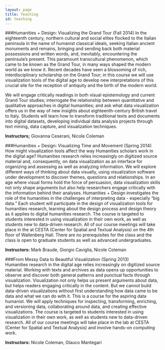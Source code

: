 ```yaml
---
layout: page
title: Teaching
id: teaching
---
```


###Humanities + Design: Visualizing the Grand Tour (Fall 2014)
In the eighteenth century, northern cultural and social elites flocked to the Italian peninsula in the name of humanist classical ideals, seeking Italian ancient monuments and remains, bringing and sending back both material possessions and written words, and, inevitably, encountering the peninsula’s present. This paramount transcultural phenomenon, which came to be known as the Grand Tour, in many ways shaped the modern world as we know it. Recent decades have seen a blossoming of rich, interdisciplinary scholarship on the Grand Tour; in this course we will use visualization tools of the digital age to develop new interpretations of this crucial site for the reception of antiquity and the birth of the modern world.  

We will engage critically readings in both visual epistemology and current Grand Tour studies; interrogate the relationship between quantitative and qualitative approaches in digital humanities; and ask what data visualization offers us in the way of new insights about eighteenth-century British travel to Italy. Students will learn how to transform traditional texts and documents into digital datasets, developing individual data analysis projects through text mining, data capture, and visualization techniques.

**Instructors;** Giovanna Ceserani, Nicole Coleman


###Humanities + Design: Visualizing Time and Movement (Spring 2014)  
How might visualization tools affect the way Humanities scholars work in the digital age? Humanities research relies increasingly on digitized source material and, consequently, on data visualization as an interface for organizing and assessing as well as analyzing information. We will explore different ways of thinking about data visually, using visualization software under development to discover themes, questions and relationships. In an age where visual forms hold the force of persuasion, data visualization skills not only shape arguments but also help researchers engage critically with the information behind their analyses. Humanities + Design investigates the role of the humanities in the challenges of interpreting data - especially “big data.” Each student will participate in the design of visualization tools for humanities research, learning about the design process and design theory as it applies to digital humanities research. The course is targeted to students interested in using visualization in their own work, as well as students new to data-driven research. All of our course meetings will take place in the at CESTA (Center for Spatial and Textual Analysis) on the 4th floor of Wallenberg Hall. There are no prerequisites for the class and the class is open to graduate students as well as advanced undergraduates.  

**Instructors:** Mark Braude, Giorgio Caviglia, Nicole Coleman  


###From Messy Data to Beautiful Visualization (Spring 2013)  
Humanities research in the digital age relies increasingly on digitized source material. Working with texts and archives as data opens up opportunities to observe and discover both general patterns and punctual facts through visualization. Visualization not only helps us present arguments about data, but helps readers engaging critically in the content. But we cannot build data-driven visualizations without first understanding how data came to be data and what we can do with it.  This is a course for the aspiring data humanist. We will apply techniques for inspecting, transforming, enriching, and versioning data, collaborating around data, and creating effective visualizations. The course is targeted to students interested in using visualization in their own work, as well as students new to data-driven research. All of our course meetings will take place in the lab at CESTA (Center for Spatial and Textual Analysis) and involve hands-on computing work. 

**Instructors:** Nicole Coleman, Glauco Mantegari  